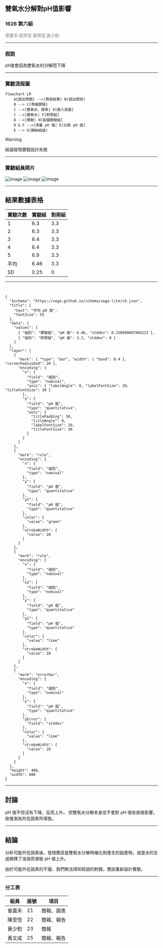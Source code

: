 <style>
  .title-top {
    position: absolute;
    top: 0;
    left: 0;
    right: 0;
    text-align: center;
    margin-top: 10px;
  }
</style>

## 雙氧水分解對pH值影響
### 1626 第六組
<font color="#adadad"> **曾嘉禾 程至恆 黃宥程 黃少鈞** </font>

---

### 假說

ph值會因為雙氧水的分解而下降

---

### 實驗流程圖

```mermaid
flowchart LR
    A{提出問題} -->|預測結果| B(提出假說)
    B --> C{準備實驗}
    C -->|雙氧水、酵素| D[裝入容器]
    C -->|雙氧水| F[對照組]
    D -->|實驗| H[製備實驗組]
    H & F -->|測量 pH 值| E[比較 pH 值]
    E --> G(歸納結論)
```
> [!WARNING]
> 結論發現實驗設計失敗

---

### 實驗組員照片
![image](https://i.imgur.com/y1q9zJ3.jpeg)
![image](https://i.imgur.com/X1cNfPu.jpeg)
![image](https://i.imgur.com/moR8A6W.jpeg)

---

## 結果數據表格

| 實驗次數  | 實驗組             | 對照組  |
|----------|-------------------|--------|
| 1        | 6.3               | 3.3    |
| 2        | 6.3               | 3.3    |
| 3        | 6.4               | 3.3    |
| 4        | 6.4               | 3.3    |
| 5        | 6.9               | 3.3    |
| 平均      | 6.46              | 3.3    |
| SD       | 0.25              | 0      |

---

```vega


{
  "$schema": "https://vega.github.io/schema/vega-lite/v5.json",
  "title": {
    "text": "平均 pH 值",
    "fontSize": 55
  },
  "data": {
    "values": [
      { "組別": "實驗組", "pH 值": 6.46, "stddev": 0.250998007960223 },
      { "組別": "對照組", "pH 值": 3.3, "stddev": 0 }
    ]
  },
  "layer": [
    {
      "mark": { "type": "bar", "width": { "band": 0.4 }, "cornerRadiusEnd": 20 },
      "encoding": {
        "x": {
          "field": "組別",
          "type": "nominal",
          "axis": { "labelAngle": 0, "labelFontSize": 20, "titleFontSize": 30 }
        },
        "y": {
          "field": "pH 值",
          "type": "quantitative",
          "axis": {
            "titlePadding": 50,
            "titleAngle": 0,
            "labelFontSize": 20,
            "titleFontSize": 30
          }
        }
      }
    },
    {
      "mark": "rule",
      "encoding": {
        "x": {
          "field": "組別",
          "type": "nominal"
        },
        "y": {
          "field": "pH 值",
          "type": "quantitative"
        },
        "y2": {
          "field": "pH 值",
          "type": "quantitative"
        },
        "color": {
          "value": "green"
        },
        "strokeWidth": {
          "value": 20
        }
      }
    },
    {
      "mark": "rule",
      "encoding": {
        "x": {
          "field": "組別",
          "type": "nominal"
        },
        "x2": {
          "field": "組別",
          "type": "nominal"
        },
        "y": {
          "field": "pH 值",
          "type": "quantitative"
        },
        "y2": {
          "field": "pH 值",
          "type": "quantitative"
        },
        "color": {
          "value": "lime"
        },
        "strokeWidth": {
          "value": 20
        }
      }
    },
    {
      "mark": "errorbar",
      "encoding": {
        "x": {
          "field": "組別",
          "type": "nominal"
        },
        "y": {
          "field": "pH 值",
          "type": "quantitative"
        },
        "yError": {
          "field": "stddev"
        },
        "color": {
          "value": "lime"
        },
        "strokeWidth": {
          "value": 20
        }
      }
    }
  ],
  "height": 400,
  "width": 600
}

```

---

## 討論

pH 值不但沒有下降，反而上升。
但雙氧水分解本身並不會對 pH 值有直接影響，故推測為外在因素所導致。

---

## 結論

分析可能外在因素後，發現應該是雙氧水分解時催化劑產生的副產物，或是水的生成稀釋了溶液而導致 pH
值上升。

由於可能外在因素的干擾，我們無法得知假說的對錯，應該重新設計實驗。

---

### 分工表

| 組員 | 座號 | 項目 |
| --------------- | --------------- | --------------- |
| 曾嘉禾 | 21 | 簡報、圖表 |
| 陳至恆 | 22 | 簡報、報告 |
| 黃少鈞 | 23 | 簡報 |
| 黃又成 | 25 | 簡報、報告 |


